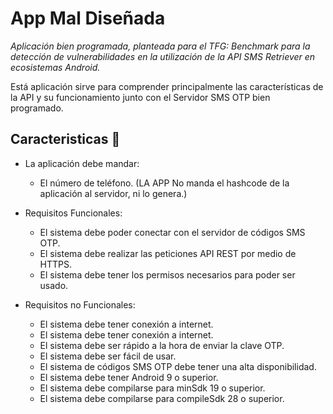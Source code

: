 # App Mal Diseñada
_Aplicación bien programada, planteada para el TFG: Benchmark para la detección de vulnerabilidades en la utilización de la API SMS Retriever en ecosistemas Android._

Está aplicación sirve para comprender principalmente las características de la API y su funcionamiento junto con el Servidor SMS OTP bien programado.

## Caracteristicas 🔧

* La aplicación debe mandar:
  * El número de teléfono.
 (LA APP No manda el hashcode de la aplicación al servidor, ni lo genera.)
 
* Requisitos Funcionales:
  * El sistema debe poder conectar con el servidor de códigos SMS OTP.
  * El sistema debe realizar las peticiones API REST por medio de HTTPS.
  * El sistema debe tener los permisos necesarios para poder ser usado.
* Requisitos no Funcionales:
  * El sistema debe tener conexión a internet.
  * El sistema debe tener conexión a internet.
  * El sistema debe ser rápido a la hora de enviar la clave OTP.
  * El sistema debe ser fácil de usar.
  * El sistema de códigos SMS OTP debe tener una alta disponibilidad.
  * El sistema debe tener Android 9 o superior.
  * El sistema debe compilarse para minSdk 19 o superior.
  * El sistema debe compilarse para compileSdk 28 o superior.
